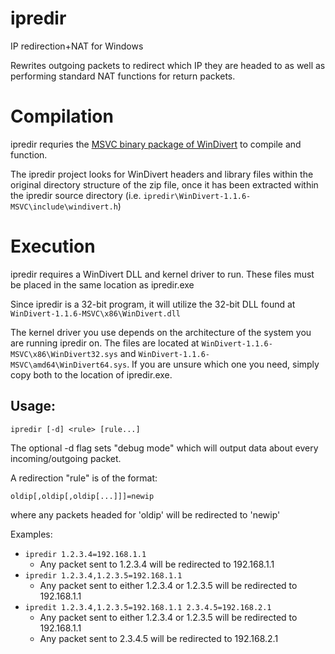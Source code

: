 ipredir
=======

IP redirection+NAT for Windows

Rewrites outgoing packets to redirect which IP they are headed to as well as performing standard NAT functions for return packets.

Compilation
===========

ipredir requries the [MSVC binary package of WinDivert](http://reqrypt.org/windivert.html) to compile and function.

The ipredir project looks for WinDivert headers and library files within the original directory structure of the zip file, once it has been extracted within the ipredir source directory (i.e. `ipredir\WinDivert-1.1.6-MSVC\include\windivert.h`)

Execution
=========

ipredir requires a WinDivert DLL and kernel driver to run. These files must be placed in the same location as ipredir.exe

Since ipredir is a 32-bit program, it will utilize the 32-bit DLL found at `WinDivert-1.1.6-MSVC\x86\WinDivert.dll`

The kernel driver you use depends on the architecture of the system you are running ipredir on. The files are located at `WinDivert-1.1.6-MSVC\x86\WinDivert32.sys` and `WinDivert-1.1.6-MSVC\amd64\WinDivert64.sys`. If you are unsure which one you need, simply copy both to the location of ipredir.exe.

Usage:
------
`ipredir [-d] <rule> [rule...]`

The optional -d flag sets "debug mode" which will output data about every incoming/outgoing packet.

A redirection "rule" is of the format:

`oldip[,oldip[,oldip[...]]]=newip`

where any packets headed for 'oldip' will be redirected to 'newip'

Examples:
  + `ipredir 1.2.3.4=192.168.1.1`
    -  Any packet sent to 1.2.3.4 will be redirected to 192.168.1.1
  + `ipredir 1.2.3.4,1.2.3.5=192.168.1.1`
    -  Any packet sent to either 1.2.3.4 or 1.2.3.5 will be redirected to 192.168.1.1
  + `ipredit 1.2.3.4,1.2.3.5=192.168.1.1 2.3.4.5=192.168.2.1`
    -  Any packet sent to either 1.2.3.4 or 1.2.3.5 will be redirected to 192.168.1.1
    -  Any packet sent to 2.3.4.5 will be redirected to 192.168.2.1
